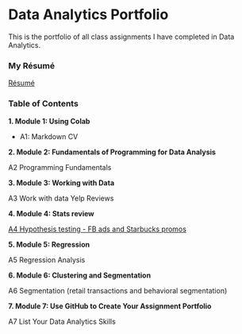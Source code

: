 # **Data Analytics Portfolio**

This is the portfolio of all class assignments I have completed in Data Analytics.

### My Résumé
[Résumé](https://colab.research.google.com/drive/1_eR5Y4123Pfous0-2uMVw-lxKtWXyYRi?usp=sharing)
### Table of Contents
**1. Module 1: Using Colab**

- A1: Markdown CV

**2. Module 2: Fundamentals of Programming for Data Analysis**

A2 Programming Fundamentals

**3. Module 3: Working with Data**

A3 Work with data Yelp Reviews

**4. Module 4: Stats review**

[A4 Hypothesis testing - FB ads and Starbucks promos](https://colab.research.google.com/drive/1r192mZrhzYbL9rXvnE07mmFPFVptrzhf?usp=sharing)

**5. Module 5: Regression**

A5 Regression Analysis

**6. Module 6: Clustering and Segmentation**

A6 Segmentation (retail transactions and behavioral segmentation)

**7. Module 7: Use GitHub to Create Your Assignment Portfolio**

A7 List Your Data Analytics Skills
